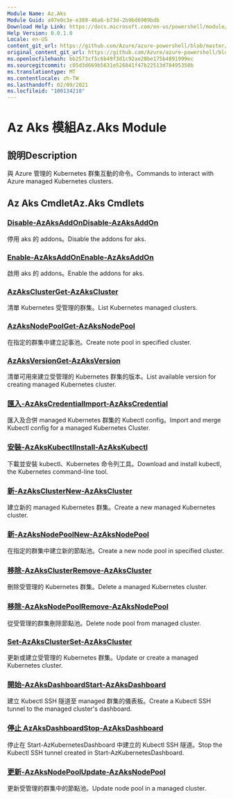 ```yaml
---
Module Name: Az.Aks
Module Guid: a97e0c3e-e389-46a6-b73d-2b9bd6909bdb
Download Help Link: https://docs.microsoft.com/en-us/powershell/module/az.aks
Help Version: 0.0.1.0
Locale: en-US
content_git_url: https://github.com/Azure/azure-powershell/blob/master/src/Aks/Aks/help/Az.Aks.md
original_content_git_url: https://github.com/Azure/azure-powershell/blob/master/src/Aks/Aks/help/Az.Aks.md
ms.openlocfilehash: bb2573cf5c6b49f3d1c92ae20be175b4891999ec
ms.sourcegitcommit: c05d3d669b5631e526841f47b22513d78495350b
ms.translationtype: MT
ms.contentlocale: zh-TW
ms.lasthandoff: 02/09/2021
ms.locfileid: "100134218"
---
```

# <span data-ttu-id="4046c-101">Az Aks 模組</span><span class="sxs-lookup"><span data-stu-id="4046c-101">Az.Aks Module</span></span>
## <span data-ttu-id="4046c-102">說明</span><span class="sxs-lookup"><span data-stu-id="4046c-102">Description</span></span>
<span data-ttu-id="4046c-103">與 Azure 管理的 Kubernetes 群集互動的命令。</span><span class="sxs-lookup"><span data-stu-id="4046c-103">Commands to interact with Azure managed Kubernetes clusters.</span></span>

## <span data-ttu-id="4046c-104">Az Aks Cmdlet</span><span class="sxs-lookup"><span data-stu-id="4046c-104">Az.Aks Cmdlets</span></span>
### [<span data-ttu-id="4046c-105">Disable-AzAksAddOn</span><span class="sxs-lookup"><span data-stu-id="4046c-105">Disable-AzAksAddOn</span></span>](Disable-AzAksAddOn.md)
<span data-ttu-id="4046c-106">停用 aks 的 addons。</span><span class="sxs-lookup"><span data-stu-id="4046c-106">Disable the addons for aks.</span></span>

### [<span data-ttu-id="4046c-107">Enable-AzAksAddOn</span><span class="sxs-lookup"><span data-stu-id="4046c-107">Enable-AzAksAddOn</span></span>](Enable-AzAksAddOn.md)
<span data-ttu-id="4046c-108">啟用 aks 的 addons。</span><span class="sxs-lookup"><span data-stu-id="4046c-108">Enable the addons for aks.</span></span>

### [<span data-ttu-id="4046c-109">AzAksCluster</span><span class="sxs-lookup"><span data-stu-id="4046c-109">Get-AzAksCluster</span></span>](Get-AzAksCluster.md)
<span data-ttu-id="4046c-110">清單 Kubernetes 受管理的群集。</span><span class="sxs-lookup"><span data-stu-id="4046c-110">List Kubernetes managed clusters.</span></span>

### [<span data-ttu-id="4046c-111">AzAksNodePool</span><span class="sxs-lookup"><span data-stu-id="4046c-111">Get-AzAksNodePool</span></span>](Get-AzAksNodePool.md)
<span data-ttu-id="4046c-112">在指定的群集中建立記事池。</span><span class="sxs-lookup"><span data-stu-id="4046c-112">Create note pool in specified cluster.</span></span>

### [<span data-ttu-id="4046c-113">AzAksVersion</span><span class="sxs-lookup"><span data-stu-id="4046c-113">Get-AzAksVersion</span></span>](Get-AzAksVersion.md)
<span data-ttu-id="4046c-114">清單可用來建立受管理的 Kubernetes 群集的版本。</span><span class="sxs-lookup"><span data-stu-id="4046c-114">List available version for creating managed Kubernetes cluster.</span></span>

### [<span data-ttu-id="4046c-115">匯入-AzAksCredential</span><span class="sxs-lookup"><span data-stu-id="4046c-115">Import-AzAksCredential</span></span>](Import-AzAksCredential.md)
<span data-ttu-id="4046c-116">匯入及合併 managed Kubernetes 群集的 Kubectl config。</span><span class="sxs-lookup"><span data-stu-id="4046c-116">Import and merge Kubectl config for a managed Kubernetes Cluster.</span></span>

### [<span data-ttu-id="4046c-117">安裝-AzAksKubectl</span><span class="sxs-lookup"><span data-stu-id="4046c-117">Install-AzAksKubectl</span></span>](Install-AzAksKubectl.md)
<span data-ttu-id="4046c-118">下載並安裝 kubectl、Kubernetes 命令列工具。</span><span class="sxs-lookup"><span data-stu-id="4046c-118">Download and install kubectl, the Kubernetes command-line tool.</span></span>

### [<span data-ttu-id="4046c-119">新-AzAksCluster</span><span class="sxs-lookup"><span data-stu-id="4046c-119">New-AzAksCluster</span></span>](New-AzAksCluster.md)
<span data-ttu-id="4046c-120">建立新的 managed Kubernetes 群集。</span><span class="sxs-lookup"><span data-stu-id="4046c-120">Create a new managed Kubernetes cluster.</span></span>

### [<span data-ttu-id="4046c-121">新-AzAksNodePool</span><span class="sxs-lookup"><span data-stu-id="4046c-121">New-AzAksNodePool</span></span>](New-AzAksNodePool.md)
<span data-ttu-id="4046c-122">在指定的群集中建立新的節點池。</span><span class="sxs-lookup"><span data-stu-id="4046c-122">Create a new node pool in specified cluster.</span></span>

### [<span data-ttu-id="4046c-123">移除-AzAksCluster</span><span class="sxs-lookup"><span data-stu-id="4046c-123">Remove-AzAksCluster</span></span>](Remove-AzAksCluster.md)
<span data-ttu-id="4046c-124">刪除受管理的 Kubernetes 群集。</span><span class="sxs-lookup"><span data-stu-id="4046c-124">Delete a managed Kubernetes cluster.</span></span>

### [<span data-ttu-id="4046c-125">移除-AzAksNodePool</span><span class="sxs-lookup"><span data-stu-id="4046c-125">Remove-AzAksNodePool</span></span>](Remove-AzAksNodePool.md)
<span data-ttu-id="4046c-126">從受管理的群集刪除節點池。</span><span class="sxs-lookup"><span data-stu-id="4046c-126">Delete node pool from managed cluster.</span></span>

### [<span data-ttu-id="4046c-127">Set-AzAksCluster</span><span class="sxs-lookup"><span data-stu-id="4046c-127">Set-AzAksCluster</span></span>](Set-AzAksCluster.md)
<span data-ttu-id="4046c-128">更新或建立受管理的 Kubernetes 群集。</span><span class="sxs-lookup"><span data-stu-id="4046c-128">Update or create a managed Kubernetes cluster.</span></span>

### [<span data-ttu-id="4046c-129">開始-AzAksDashboard</span><span class="sxs-lookup"><span data-stu-id="4046c-129">Start-AzAksDashboard</span></span>](Start-AzAksDashboard.md)
<span data-ttu-id="4046c-130">建立 Kubectl SSH 隧道至 managed 群集的儀表板。</span><span class="sxs-lookup"><span data-stu-id="4046c-130">Create a Kubectl SSH tunnel to the managed cluster's dashboard.</span></span>

### [<span data-ttu-id="4046c-131">停止 AzAksDashboard</span><span class="sxs-lookup"><span data-stu-id="4046c-131">Stop-AzAksDashboard</span></span>](Stop-AzAksDashboard.md)
<span data-ttu-id="4046c-132">停止在 Start-AzKubernetesDashboard 中建立的 Kubectl SSH 隧道。</span><span class="sxs-lookup"><span data-stu-id="4046c-132">Stop the Kubectl SSH tunnel created in Start-AzKubernetesDashboard.</span></span>

### [<span data-ttu-id="4046c-133">更新-AzAksNodePool</span><span class="sxs-lookup"><span data-stu-id="4046c-133">Update-AzAksNodePool</span></span>](Update-AzAksNodePool.md)
<span data-ttu-id="4046c-134">更新受管理的群集中的節點池。</span><span class="sxs-lookup"><span data-stu-id="4046c-134">Update node pool in a managed cluster.</span></span>

